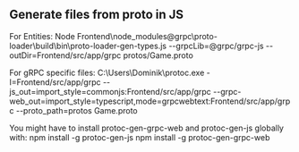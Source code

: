 ## Generate files from proto in JS

For Entities:
Node Frontend\node_modules\@grpc\proto-loader\build\bin\proto-loader-gen-types.js --grpcLib=@grpc/grpc-js --outDir=Frontend/src/app/grpc protos/Game.proto

For gRPC specific files:
C:\Users\Dominik\protoc.exe -I=Frontend/src/app/grpc --js_out=import_style=commonjs:Frontend/src/app/grpc --grpc-web_out=import_style=typescript,mode=grpcwebtext:Frontend/src/app/grpc --proto_path=protos Game.proto

You might have to install protoc-gen-grpc-web and protoc-gen-js globally with:
npm install -g protoc-gen-js
npm install -g protoc-gen-grpc-web